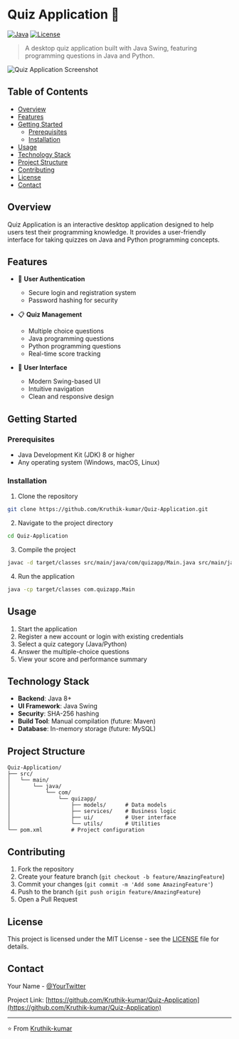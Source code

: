 # Quiz Application 📝

[![Java](https://img.shields.io/badge/Java-8%2B-orange)](https://www.oracle.com/java/technologies/downloads/)
[![License](https://img.shields.io/badge/License-MIT-blue.svg)](LICENSE)

> A desktop quiz application built with Java Swing, featuring programming questions in Java and Python.

![Quiz Application Screenshot](screenshot.png)

## Table of Contents
- [Overview](#overview)
- [Features](#features)
- [Getting Started](#getting-started)
  - [Prerequisites](#prerequisites)
  - [Installation](#installation)
- [Usage](#usage)
- [Technology Stack](#technology-stack)
- [Project Structure](#project-structure)
- [Contributing](#contributing)
- [License](#license)
- [Contact](#contact)

## Overview

Quiz Application is an interactive desktop application designed to help users test their programming knowledge. It provides a user-friendly interface for taking quizzes on Java and Python programming concepts.

## Features

- 🔐 **User Authentication**
  - Secure login and registration system
  - Password hashing for security

- 📋 **Quiz Management**
  - Multiple choice questions
  - Java programming questions
  - Python programming questions
  - Real-time score tracking

- 🎨 **User Interface**
  - Modern Swing-based UI
  - Intuitive navigation
  - Clean and responsive design

## Getting Started

### Prerequisites

- Java Development Kit (JDK) 8 or higher
- Any operating system (Windows, macOS, Linux)

### Installation

1. Clone the repository
```bash
git clone https://github.com/Kruthik-kumar/Quiz-Application.git
```

2. Navigate to the project directory
```bash
cd Quiz-Application
```

3. Compile the project
```bash
javac -d target/classes src/main/java/com/quizapp/Main.java src/main/java/com/quizapp/models/*.java src/main/java/com/quizapp/services/*.java src/main/java/com/quizapp/ui/*.java src/main/java/com/quizapp/utils/*.java
```

4. Run the application
```bash
java -cp target/classes com.quizapp.Main
```

## Usage

1. Start the application
2. Register a new account or login with existing credentials
3. Select a quiz category (Java/Python)
4. Answer the multiple-choice questions
5. View your score and performance summary

## Technology Stack

- **Backend**: Java 8+
- **UI Framework**: Java Swing
- **Security**: SHA-256 hashing
- **Build Tool**: Manual compilation (future: Maven)
- **Database**: In-memory storage (future: MySQL)

## Project Structure

```
Quiz-Application/
├── src/
│   └── main/
│       └── java/
│           └── com/
│               └── quizapp/
│                   ├── models/      # Data models
│                   ├── services/    # Business logic
│                   ├── ui/          # User interface
│                   └── utils/       # Utilities
└── pom.xml         # Project configuration
```

## Contributing

1. Fork the repository
2. Create your feature branch (`git checkout -b feature/AmazingFeature`)
3. Commit your changes (`git commit -m 'Add some AmazingFeature'`)
4. Push to the branch (`git push origin feature/AmazingFeature`)
5. Open a Pull Request

## License

This project is licensed under the MIT License - see the [LICENSE](LICENSE) file for details.

## Contact

Your Name - [@YourTwitter](https://twitter.com/YourTwitter)

Project Link: [https://github.com/Kruthik-kumar/Quiz-Application](https://github.com/Kruthik-kumar/Quiz-Application)

---
⭐️ From [Kruthik-kumar](https://github.com/Kruthik-kumar)
